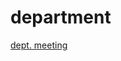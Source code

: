 # department

[dept. meeting](https://janboone.github.io/department/department_meeting_May_2025.html)

